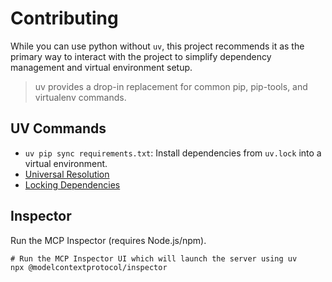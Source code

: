 # Contributing

While you can use python without `uv`, this project recommends it as the primary way to interact with the project to simplify dependency management and virtual environment setup.

> uv provides a drop-in replacement for common pip, pip-tools, and virtualenv commands.

## UV Commands

- `uv pip sync requirements.txt`: Install dependencies from `uv.lock` into a virtual environment.
- [Universal Resolution](https://docs.astral.sh/uv/concepts/resolution/#universal-resolution)
- [Locking Dependencies](https://docs.astral.sh/uv/pip/compile/#locking-requirements)

## Inspector

Run the MCP Inspector (requires Node.js/npm).

```shell
# Run the MCP Inspector UI which will launch the server using uv
npx @modelcontextprotocol/inspector
```
